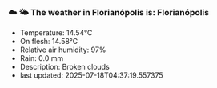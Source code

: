 ### ☁️ 🌤️  The weather in Florianópolis is: Florianópolis

- Temperature: 14.54°C
- On flesh: 14.58°C
- Relative air humidity: 97%
- Rain: 0.0 mm
- Description: Broken clouds
- last updated: 2025-07-18T04:37:19.557375
